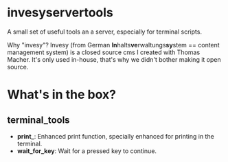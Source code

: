 # invesyservertools

A small set of useful tools an a server, especially for terminal scripts.

Why "invesy"? Invesy (from German **In**halts**ve**rwaltungs**sy**stem == content management system) is a closed source cms I created with Thomas Macher. It's only used in-house, that's why we didn't bother making it open source.


# What's in the box?
## terminal_tools
- **print_**: Enhanced print function, specially enhanced for printing in the terminal.
- **wait\_for\_key**: Wait for a pressed key to continue.

